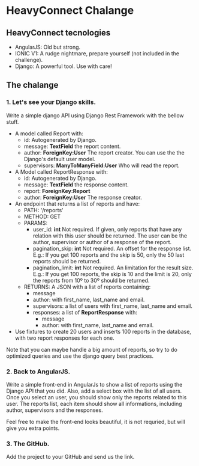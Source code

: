 # HeavyConnect Chalange


## HeavyConnect tecnologies

 * AngularJS: Old but strong.
 * IONIC V1: A rudge nightmare, prepare yourself (not included in the challenge).
 * Django: A powerful tool. Use with care! 


## The chalange

### 1. Let's see your Django skills.

Write a simple django API using Django Rest Framework with the bellow stuff.

- A model called Report with:
    - id: Autogenerated by Django.
    - message: **TextField** the report content.
    - author: **ForeignKey:User** The report creator. You can use the the Django's default user model.
    - supervisors: **ManyToManyField:User** Who will read the report.
- A Model called ReportResponse with:
    - id: Autogenerated by Django.
    - message: **TextField** the response content.
    - report: **ForeignKey:Report**
    - author: **ForeignKey:User** The response creator.
- An endpoint that returns a list of reports and have:
    - PATH: '/reports'
    - METHOD: GET
    - PARAMS: 
        - user_id: **int** Not required. If given, only reports that have any relation with this user should be returned. The user can be the author, supervisor or author of a response of the report.
        - pagination_skip: **int** Not required. An offset for the response list. E.g.: If you get 100 reports and the skip is 50, only the 50 last reports should be returned.
        - pagination_limit: **int** Not required. An limitation for the result size. E.g.: If you get 100 reports, the skip is 10 and the limit is 20, only the reports from 10º to 30º should be returned.
    - RETURNS: A JSON with a list of reports containing:
        - message
        - author: with first_name, last_name and email.
        - supervisors: a list of users with first_name, last_name and email.
        - responses: a list of **ReportResponse** with:
            - message
            - author: with first_name, last_name and email.
- Use fixtures to create 20 users and inserts 100 reports in the database, with two report responses for each one.

Note that you can maybe handle a big amount of reports, so try to do optimized queries and use the django query best practices.

### 2. Back to AngularJS.

Write a simple front-end in AngularJs to show a list of reports using the Django API that you did. Also, add a select box with the list of all users. Once you select an user, you should show only the reports related to this user. The reports list, each item should show all informations, including author, supervisors and the responses.

Feel free to make the front-end looks beautiful, it is not requried, but will give you extra points.

### 3. The GitHub.

Add the project to your GitHub and send us the link. 